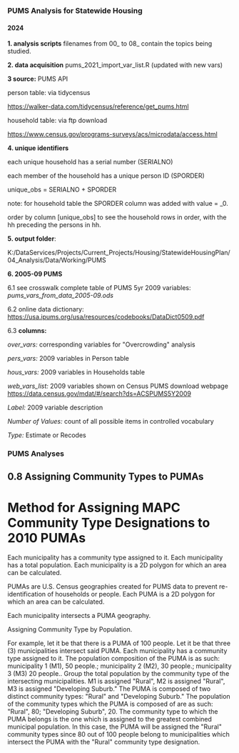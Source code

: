 ### PUMS Analysis for Statewide Housing

#### 2024


__1. analysis scripts__  filenames from 00_ to 08_ contain the topics being studied.

__2. data acquisition__ pums_2021_import_var_list.R  (updated with new vars)

__3 source:__ PUMS API 

person table: via tidycensus

https://walker-data.com/tidycensus/reference/get_pums.html

household table: via ftp download 

https://www.census.gov/programs-surveys/acs/microdata/access.html


__4. unique identifiers__ 

each unique household has a serial number (SERIALNO)

each member of the household has a unique person ID (SPORDER)

unique_obs = SERIALNO + SPORDER 

note: for household table the SPORDER column was added with value = _0.

order by column [unique_obs] to see the household rows in order, with the hh preceding the persons in hh.


__5. output folder__: 

K:/DataServices/Projects/Current_Projects/Housing/StatewideHousingPlan/04_Analysis/Data/Working/PUMS


__6. 2005-09 PUMS__

6.1 see crosswalk complete table of PUMS 5yr 2009 variables: *pums_vars_from_data_2005-09.ods*

6.2 online data dictionary: https://usa.ipums.org/usa/resources/codebooks/DataDict0509.pdf

6.3 __columns:__

*over_vars:*  corresponding variables for "Overcrowding" analysis

*pers_vars:*  2009 variables in Person table

*hous_vars:*  2009 variables in Households table

*web_vars_list:*  2009 variables shown on Census PUMS download webpage 
https://data.census.gov/mdat/#/search?ds=ACSPUMS5Y2009

*Label:* 2009 variable description

*Number of Values:*  count of all possible items in controlled vocabulary

*Type:* Estimate or Recodes


### PUMS Analyses

## 0.8 Assigning Community Types to PUMAs

# Method for Assigning MAPC Community Type Designations to 2010 PUMAs
 
Each municipality has a community type assigned to it.
Each municipality has a total population.
Each municipality is a 2D polygon for which an area can be calculated.

PUMAs are U.S. Census geographies created for PUMS data to prevent re-identification of households or people.
Each PUMA is a 2D polygon for which an area can be calculated.

Each municipality intersects a PUMA geography. 

Assigning Community Type by Population.

For example, let it be that there is a PUMA of 100 people. Let it be that three (3) municipalities intersect said PUMA. Each municipality has a community type assigned to it. The population composition of the PUMA is as such: municipality 1 (M1), 50 people.; municipality 2 (M2), 30 people.; municipality 3 (M3) 20 people.. Group the total population by the community type of the intersecting municipalities. M1 is assigned "Rural", M2 is assigned "Rural", M3 is assigned "Developing Suburb." The PUMA is composed of two distinct community types: "Rural" and "Developing Suburb." The population of the community types which the PUMA is composed of are as such: "Rural", 80; "Developing Suburb", 20. The community type to which the PUMA belongs is the one which is assigned to the greatest combined municipal population. In this case, the PUMA will be assigned the "Rural" community types since 80 out of 100 people belong to municipalities which intersect the PUMA with the "Rural" community type designation. 

